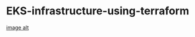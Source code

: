 # EKS-infrastructure-using-terraform
[image alt](https://github.com/aditya12-g/EKS-infrastructure-using-terraform/blob/main/Screenshot%20(34).png?raw=true)
